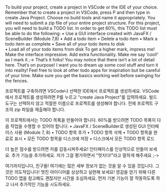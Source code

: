 To build your project, create a project in VSCode or the IDE of your choice.  Remember that to create a project in VSCode, press <CTRL> P and then type in create Java Project.  Choose no build tools and name it appropriately.  You will need to submit a zip file of your entire project structure.
For this project, you will need to build a TODO list.  In order to get 60%, this TODO list must be able to do the following:
•	Use a GUI interface created with JavaFX / SceneBuilder (Module 7,8)
•	Add a todo item
•	Delete a todo item
•	Mark a todo item as complete
•	Save all of your todo items to disk  
•	Load all of your todo items from disk 
To get a higher mark, impress me!  Make the interface impressive.  Add extra functionality.  Make me say ‘cool!’ as I mark it ;->
That’s it folks!  You may notice that there isn’t a lot of detail here. That’s on purpose!  I want you to dream up some cool stuff and turn it into reality!  Feel free to look at other todo apps for inspiration but be careful of your time.  Make sure you get the basics working well before swinging for the fences.


<korean>
프로젝트를 구축하려면 VSCode나 선택한 IDE에서 프로젝트를 생성하세요. VSCode에서 프로젝트를 생성하려면 <CTRL> P를 누르고 "create Java Project"를 입력하세요. 빌드 도구는 선택하지 않고 적절한 이름으로 프로젝트를 생성해야 합니다. 전체 프로젝트 구조의 zip 파일을 제출해야 합니다.

이 프로젝트에서는 TODO 목록을 만들어야 합니다. 60%를 받으려면 TODO 목록이 다음 작업을 수행할 수 있어야 합니다:
• JavaFX / SceneBuilder로 생성된 GUI 인터페이스 사용 (Module 7, 8)
• TODO 항목 추가
• TODO 항목 삭제
• TODO 항목을 완료로 표시
• 모든 TODO 항목을 디스크에 저장
• 디스크에서 모든 TODO 항목 로드

더 높은 점수를 받으려면 저를 감동시켜주세요! 인터페이스를 인상적으로 만들어 보세요. 추가 기능을 추가하세요. 저가 그걸 평가하면서 "멋지다!"라고 말하게 해주세요 ;->

여기까지입니다, 친구들! 여기에는 많은 세부 정보가 없는 것을 알 수 있을 것입니다. 그것은 의도적입니다! 멋진 아이디어를 상상하고 실현해 보세요! 영감을 얻기 위해 다른 TODO 앱을 참고해도 괜찮지만 시간을 조심하세요. 먼저 기본 기능이 잘 작동하도록 하고 나서 추가적인 기능을 시도하세요.
